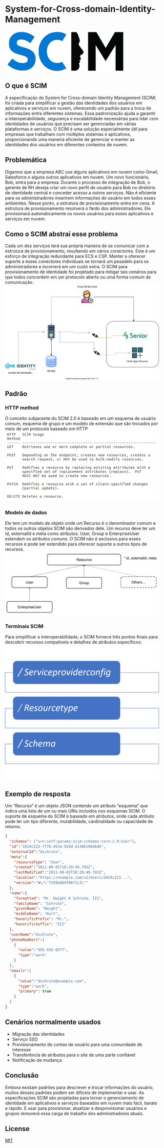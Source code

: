 # System-for-Cross-domain-Identity-Management

<img src="imagens/icone.png"/>

## O que é SCIM

A especificação do System for Cross-domain Identity Management (SCIM) foi criada para simplificar a gestão das identidades dos usuários em aplicativos e serviços em nuvem, oferecendo um padrão para a troca de informações entre diferentes sistemas. Essa padronização ajuda a garantir a interoperabilidade, segurança e escalabilidade necessárias para lidar com identidades de usuários que precisam ser gerenciadas em várias plataformas e serviços. O SCIM é uma solução especialmente útil para empresas que trabalham com múltiplos sistemas e aplicativos, proporcionando uma maneira eficiente de gerenciar e manter as identidades dos usuários em diferentes contextos de nuvem.


## Problemática
Digamos que a empresa ABC use alguns aplicativos em nuvem como Gmail, Salesforce e alguns outros aplicativos em nuvem. Um novo funcionário, Bob, entra para a empresa. Durante o processo de integração de Bob, o gerente de RH deseja criar um novo perfil de usuário para Bob no diretório de identidade central e conceder acesso a outros serviços. Não é eficiente para os administradores inserirem informações do usuário em todos esses ambientes. Nesse ponto, a estrutura de provisionamento entra em cena. A estrutura de provisionamento resolverá o fardo dos administradores. Ele provisionará automaticamente os novos usuários para esses aplicativos e serviços em nuvem.

## Como o SCIM abstrai esse problema
Cada um dos serviços terá sua própria maneira de se comunicar com a estrutura de provisionamento, resultando em vários conectores. Este é um esforço de integração redundante para ECS e CSP. Manter e oferecer suporte a esses conectores individuais se tornará um pesadelo para os administradores e incorrerá em um custo extra. O SCIM para provisionamento de identidade foi projetado para mitigar tais cenários para que todos concordem em um protocolo aberto ou uma forma comum de comunicação.
<img src="imagens/connectors.png"/>

## Padrão

### HTTP method
O conceito subjacente do SCIM 2.0 é baseado em um esquema de usuário comum, esquema de grupo e um modelo de extensão que são trocados por meio de um protocolo baseado em HTTP
<img src="imagens/httpMetdo.png"/>

### Modelo de dados
Ele tem um modelo de objeto onde um Recurso é o denominador comum e todos os outros objetos SCIM são derivados dele. Um recurso deve ter um id, externalId e meta como atributos. User, Group e EnterpriseUser estendem os atributos comuns. O SCIM não é exclusivo para esses recursos e pode ser estendido para oferecer suporte a outros tipos de recursos.
<img src="imagens/resource.png"/>

### Terminais SCIM
Para simplificar a interoperabilidade, o SCIM fornece três pontos finais para descobrir recursos compatíveis e detalhes de atributos específicos:
<img src="imagens/terminais.png"/>

## Exemplo de resposta
Um “Recurso” é um objeto JSON contendo um atributo “esquema” que indica uma lista de um ou mais URIs incluídos nos esquemas SCIM. O suporte de esquema do SCIM é baseado em atributos, onde cada atributo pode ter um tipo diferente, mutabilidade, cardinalidade ou capacidade de retorno. 

```json
{
  "schemas": ["urn:ietf:params:scim:schemas:core:2.0:User"],
  "id":"2819c223-7f76-453a-919d-413861904646",
  "externalId":"dschrute",
  "meta":{
    "resourceType": "User",
    "created":"2011-08-01T18:29:49.793Z",
    "lastModified":"2011-08-01T18:29:49.793Z",
    "location":"https://example.com/v2/Users/2819c223...",
    "version":"W\/\"f250dd84f0671c3\""
  },
  "name":{
    "formatted": "Mr. Dwight K Schrute, III",
    "familyName": "Schrute",
    "givenName": "Dwight",
    "middleName": "Kurt",
    "honorificPrefix": "Mr.",
    "honorificSuffix": "III"
  },
  "userName":"dschrute",
  "phoneNumbers":[
    {
      "value":"555-555-8377",
      "type":"work"
    }
  ],
  "emails":[
    {
      "value":"dschrute@example.com",
      "type":"work",
      "primary": true
    }
  ]
}


```

## Cenários normalmente usados

- Migração das identidades
- Serviço SSO
- Provisionamento de contas de usuário para uma comunidade de interesse
- Transferência de atributos para o site de uma parte confiável
- Notificação de mudança

## Conclusão
Embora existam padrões para descrever e trocar informações do usuário, muitos desses padrões podem ser difíceis de implementar e usar. As especificações SCIM são projetadas para tornar o gerenciamento de identidade em aplicativos e serviços baseados em nuvem mais fácil, barato e rápido.
E usar para provisionar, atualizar e desprovisionar usuários e grupos removerá essa carga de trabalho dos administradores atuais.
## License
[MIT](https://choosealicense.com/licenses/mit/)
